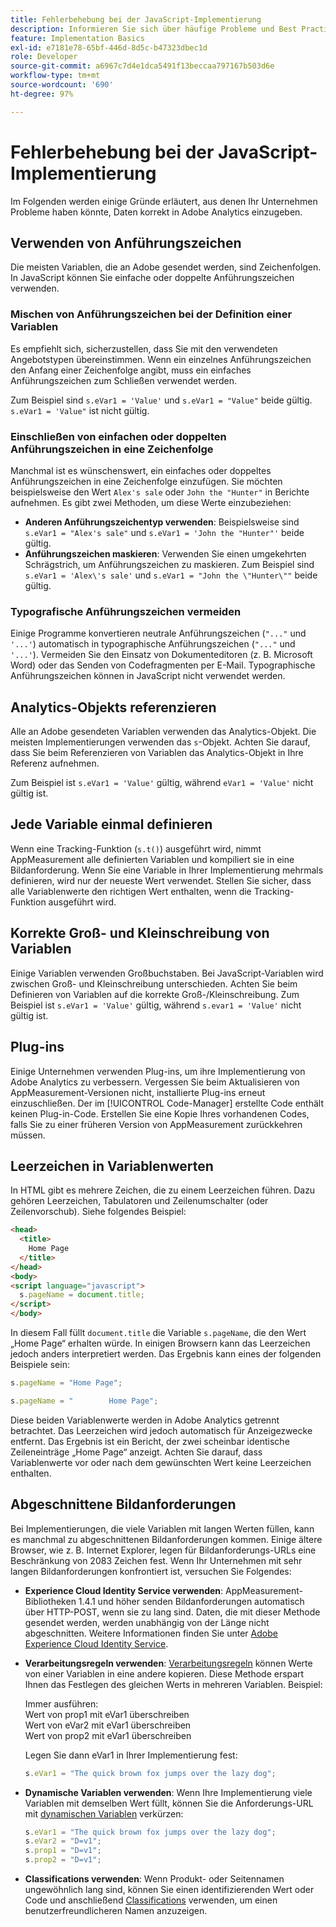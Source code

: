 ```yaml
---
title: Fehlerbehebung bei der JavaScript-Implementierung
description: Informieren Sie sich über häufige Probleme und Best Practices zur Fehlerbehebung bei der Implementierung von JavaScript.
feature: Implementation Basics
exl-id: e7181e78-65bf-446d-8d5c-b47323dbec1d
role: Developer
source-git-commit: a6967c7d4e1dca5491f13beccaa797167b503d6e
workflow-type: tm+mt
source-wordcount: '690'
ht-degree: 97%

---
```


# Fehlerbehebung bei der JavaScript-Implementierung

Im Folgenden werden einige Gründe erläutert, aus denen Ihr Unternehmen Probleme haben könnte, Daten korrekt in Adobe Analytics einzugeben.

## Verwenden von Anführungszeichen

Die meisten Variablen, die an Adobe gesendet werden, sind Zeichenfolgen. In JavaScript können Sie einfache oder doppelte Anführungszeichen verwenden.

### Mischen von Anführungszeichen bei der Definition einer Variablen

Es empfiehlt sich, sicherzustellen, dass Sie mit den verwendeten Angebotstypen übereinstimmen. Wenn ein einzelnes Anführungszeichen den Anfang einer Zeichenfolge angibt, muss ein einfaches Anführungszeichen zum Schließen verwendet werden.

Zum Beispiel sind `s.eVar1 = 'Value'` und `s.eVar1 = "Value"` beide gültig. `s.eVar1 = 'Value"` ist nicht gültig.

### Einschließen von einfachen oder doppelten Anführungszeichen in eine Zeichenfolge

Manchmal ist es wünschenswert, ein einfaches oder doppeltes Anführungszeichen in eine Zeichenfolge einzufügen. Sie möchten beispielsweise den Wert `Alex's sale` oder `John the "Hunter"` in Berichte aufnehmen. Es gibt zwei Methoden, um diese Werte einzubeziehen:

* **Anderen Anführungszeichentyp verwenden**: Beispielsweise sind `s.eVar1 = "Alex's sale"` und `s.eVar1 = 'John the "Hunter"'` beide gültig.
* **Anführungszeichen maskieren**: Verwenden Sie einen umgekehrten Schrägstrich, um Anführungszeichen zu maskieren. Zum Beispiel sind `s.eVar1 = 'Alex\'s sale'` und `s.eVar1 = "John the \"Hunter\""` beide gültig.

### Typografische Anführungszeichen vermeiden

Einige Programme konvertieren neutrale Anführungszeichen (`"..."` und `'...'`) automatisch in typographische Anführungszeichen (`"..."` und `'...'`). Vermeiden Sie den Einsatz von Dokumenteditoren (z. B. Microsoft Word) oder das Senden von Codefragmenten per E-Mail. Typographische Anführungszeichen können in JavaScript nicht verwendet werden.

## Analytics-Objekts referenzieren

Alle an Adobe gesendeten Variablen verwenden das Analytics-Objekt. Die meisten Implementierungen verwenden das `s`-Objekt. Achten Sie darauf, dass Sie beim Referenzieren von Variablen das Analytics-Objekt in Ihre Referenz aufnehmen.

Zum Beispiel ist `s.eVar1 = 'Value'` gültig, während `eVar1 = 'Value'` nicht gültig ist.

## Jede Variable einmal definieren

Wenn eine Tracking-Funktion (`s.t()`) ausgeführt wird, nimmt AppMeasurement alle definierten Variablen und kompiliert sie in eine Bildanforderung. Wenn Sie eine Variable in Ihrer Implementierung mehrmals definieren, wird nur der neueste Wert verwendet. Stellen Sie sicher, dass alle Variablenwerte den richtigen Wert enthalten, wenn die Tracking-Funktion ausgeführt wird.

## Korrekte Groß- und Kleinschreibung von Variablen

Einige Variablen verwenden Großbuchstaben. Bei JavaScript-Variablen wird zwischen Groß- und Kleinschreibung unterschieden. Achten Sie beim Definieren von Variablen auf die korrekte Groß-/Kleinschreibung. Zum Beispiel ist `s.eVar1 = 'Value'` gültig, während `s.evar1 = 'Value'` nicht gültig ist.

## Plug-ins

Einige Unternehmen verwenden Plug-ins, um ihre Implementierung von Adobe Analytics zu verbessern. Vergessen Sie beim Aktualisieren von AppMeasurement-Versionen nicht, installierte Plug-ins erneut einzuschließen. Der im [!UICONTROL Code-Manager] erstellte Code enthält keinen Plug-in-Code. Erstellen Sie eine Kopie Ihres vorhandenen Codes, falls Sie zu einer früheren Version von AppMeasurement zurückkehren müssen.

## Leerzeichen in Variablenwerten

In HTML gibt es mehrere Zeichen, die zu einem Leerzeichen führen. Dazu gehören Leerzeichen, Tabulatoren und Zeilenumschalter (oder Zeilenvorschub). Siehe folgendes Beispiel:

```html
<head>
  <title>
    Home Page
  </title>
</head>
<body>
<script language="javascript">
  s.pageName = document.title;
</script>
</body>
```

In diesem Fall füllt `document.title` die Variable `s.pageName`, die den Wert „Home Page“ erhalten würde. In einigen Browsern kann das Leerzeichen jedoch anders interpretiert werden. Das Ergebnis kann eines der folgenden Beispiele sein:

```js
s.pageName = "Home Page";
```

```js
s.pageName = "        Home Page";
```

Diese beiden Variablenwerte werden in Adobe Analytics getrennt betrachtet. Das Leerzeichen wird jedoch automatisch für Anzeigezwecke entfernt. Das Ergebnis ist ein Bericht, der zwei scheinbar identische Zeileneinträge „Home Page“ anzeigt. Achten Sie darauf, dass Variablenwerte vor oder nach dem gewünschten Wert keine Leerzeichen enthalten.

## Abgeschnittene Bildanforderungen

Bei Implementierungen, die viele Variablen mit langen Werten füllen, kann es manchmal zu abgeschnittenen Bildanforderungen kommen. Einige ältere Browser, wie z. B. Internet Explorer, legen für Bildanforderungs-URLs eine Beschränkung von 2083 Zeichen fest. Wenn Ihr Unternehmen mit sehr langen Bildanforderungen konfrontiert ist, versuchen Sie Folgendes:

* **Experience Cloud Identity Service verwenden**: AppMeasurement-Bibliotheken 1.4.1 und höher senden Bildanforderungen automatisch über HTTP-POST, wenn sie zu lang sind. Daten, die mit dieser Methode gesendet werden, werden unabhängig von der Länge nicht abgeschnitten. Weitere Informationen finden Sie unter [Adobe Experience Cloud Identity Service](https://experienceleague.adobe.com/docs/id-service/using/home.html?lang=de).
* **Verarbeitungsregeln verwenden**: [Verarbeitungsregeln](/help/admin/tools/manage-rs/edit-settings/general/processing-rules/pr-overview.md) können Werte von einer Variablen in eine andere kopieren. Diese Methode erspart Ihnen das Festlegen des gleichen Werts in mehreren Variablen. Beispiel:

  Immer ausführen:<br>
Wert von prop1 mit eVar1 überschreiben<br> Wert von eVar2 mit eVar1 überschreiben<br> Wert von prop2 mit eVar1 überschreiben<br>

  Legen Sie dann eVar1 in Ihrer Implementierung fest:

  ```js
  s.eVar1 = "The quick brown fox jumps over the lazy dog";
  ```

* **Dynamische Variablen verwenden**: Wenn Ihre Implementierung viele Variablen mit demselben Wert füllt, können Sie die Anforderungs-URL mit [dynamischen Variablen](/help/implement/vars/page-vars/dynamic-variables.md) verkürzen:

  ```js
  s.eVar1 = "The quick brown fox jumps over the lazy dog";
  s.eVar2 = "D=v1";
  s.prop1 = "D=v1";
  s.prop2 = "D=v1";
  ```

* **Classifications verwenden**: Wenn Produkt- oder Seitennamen ungewöhnlich lang sind, können Sie einen identifizierenden Wert oder Code und anschließend [Classifications](/help/components/classifications/classifications-overview.md) verwenden, um einen benutzerfreundlicheren Namen anzuzeigen.
